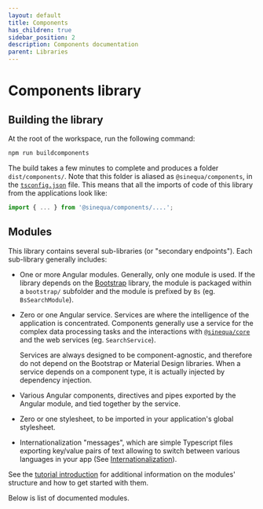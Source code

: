 ```yaml
---
layout: default
title: Components
has_children: true
sidebar_position: 2
description: Components documentation
parent: Libraries
---
```


# Components library

## Building the library

At the root of the workspace, run the following command:

```bash
npm run buildcomponents
```

The build takes a few minutes to complete and produces a folder `dist/components/`. Note that this folder is aliased as `@sinequa/components`, in the [`tsconfig.json`](https://github.com/sinequa/sba-angular/blob/master/tsconfig.json) file. This means that all the imports of code of this library from the applications look like:

```ts
import { ... } from '@sinequa/components/....';
```

## Modules

This library contains several sub-libraries (or "secondary endpoints"). Each sub-library generally includes:

- One or more Angular modules. Generally, only one module is used. If the library depends on the [Bootstrap](https://getbootstrap.com/) library, the module is packaged within a `bootstrap/` subfolder and the module is prefixed by `Bs` (eg. `BsSearchModule`).
- Zero or one Angular service. Services are where the intelligence of the application is concentrated. Components generally use a service for the complex data processing tasks and the interactions with [`@sinequa/core`](/libraries/core/core.md) and the web services (eg. `SearchService`).

    Services are always designed to be component-agnostic, and therefore do not depend on the Bootstrap or Material Design libraries. When a service depends on a component type, it is actually injected by dependency injection.

- Various Angular components, directives and pipes exported by the Angular module, and tied together by the service.
- Zero or one stylesheet, to be imported in your application's global stylesheet.
- Internationalization "messages", which are simple Typescript files exporting key/value pairs of text allowing to switch between various languages in your app (See [Internationalization](/tutorial/intl.md)).

See the [tutorial introduction](/tutorial/intro.md#modules) for additional information on the modules' structure and how to get started with them.

Below is list of documented modules.
